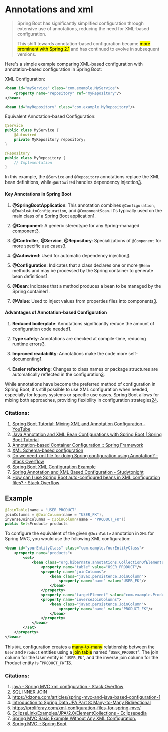 # Annotations and xml

> Spring Boot has significantly simplified configuration through extensive use of annotations, reducing the need for XML-based configuration.
> 
> This shift towards annotation-based configuration became <mark>more prominent with Spring 2.1</mark> and has continued to evolve in subsequent versions.

Here's a simple example comparing XML-based configuration with annotation-based configuration in Spring Boot:

XML Configuration:

```xml
<bean id="myService" class="com.example.MyService">
    <property name="repository" ref="myRepository"/>
</bean>

<bean id="myRepository" class="com.example.MyRepository"/>
```

Equivalent Annotation-based Configuration:

```java
@Service
public class MyService {
    @Autowired
    private MyRepository repository;
}

@Repository
public class MyRepository {
    // Implementation
}
```

In this example, the `@Service` and `@Repository` annotations replace the XML bean definitions, while `@Autowired` handles dependency injection[3](https://docs.spring.io/spring-framework/reference/core/beans/annotation-config.html).

#### Key Annotations in Spring Boot

1. **@SpringBootApplication**: This annotation combines `@Configuration`, `@EnableAutoConfiguration`, and `@ComponentScan`. It's typically used on the main class of a Spring Boot application1.

2. **@Component**: A generic stereotype for any Spring-managed component[3](https://docs.spring.io/spring-framework/reference/core/beans/annotation-config.html).

3. **@Controller**, **@Service**, **@Repository**: Specializations of `@Component` for more specific use cases[3](https://docs.spring.io/spring-framework/reference/core/beans/annotation-config.html).

4. **@Autowired**: Used for automatic dependency injection[3](https://docs.spring.io/spring-framework/reference/core/beans/annotation-config.html).

5. **@Configuration**: Indicates that a class declares one or more `@Bean` methods and may be processed by the Spring container to generate bean definitions1.

6. **@Bean**: Indicates that a method produces a bean to be managed by the Spring container1.

7. **@Value**: Used to inject values from properties files into components[3](https://docs.spring.io/spring-framework/reference/core/beans/annotation-config.html).

#### Advantages of Annotation-based Configuration

1. **Reduced boilerplate**: Annotations significantly reduce the amount of configuration code needed1.

2. **Type safety**: Annotations are checked at compile-time, reducing runtime errors[3](https://docs.spring.io/spring-framework/reference/core/beans/annotation-config.html).

3. **Improved readability**: Annotations make the code more self-documenting1.

4. **Easier refactoring**: Changes to class names or package structures are automatically reflected in the configuration[3](https://docs.spring.io/spring-framework/reference/core/beans/annotation-config.html).

While annotations have become the preferred method of configuration in Spring Boot, it's still possible to use XML configuration when needed, especially for legacy systems or specific use cases. Spring Boot allows for mixing both approaches, providing flexibility in configuration strategies[2](https://www.springboottutorial.com/spring-boot-java-xml-context-configuration)[4](https://docs.spring.io/spring-framework/docs/4.2.x/spring-framework-reference/html/xsd-configuration.html).

### Citations:

1. [Spring Boot Tutorial: Mixing XML and Annotation Configuration - YouTube](https://www.youtube.com/watch?v=6arSdLciC_k)
2. [Java Annotation and XML Bean Configurations with Spring Boot | Spring Boot Tutorial](https://www.springboottutorial.com/spring-boot-java-xml-context-configuration)
3. [Annotation-based Container Configuration :: Spring Framework](https://docs.spring.io/spring-framework/reference/core/beans/annotation-config.html)
4. [XML Schema-based configuration](https://docs.spring.io/spring-framework/docs/4.2.x/spring-framework-reference/html/xsd-configuration.html)
5. [Do we need xml file for doing Spring configuration using Annotation? - Stack Overflow](https://stackoverflow.com/questions/38322967/do-we-need-xml-file-for-doing-spring-configuration-using-annotation)
6. [Spring Boot XML Configuration Example](https://www.javaguides.net/2018/09/spring-boot-xml-configuration-example.html)
7. [Spring Annotation and XML Based Configuration - Studytonight](https://www.studytonight.com/spring-framework/spring-annotation-and-xml-based-configuration)
8. [How can I use Spring Boot auto-configured beans in XML configuration files? - Stack Overflow](https://stackoverflow.com/questions/25495629/how-can-i-use-spring-boot-auto-configured-beans-in-xml-configuration-files)

## Example

```java
@JoinTable(name = "USER_PRODUCT"
joinColumns = @JoinColumn(name = "USER_FK"),
inverseJoinColumns = @JoinColumn(name = "PRODUCT_FK"))
public Set<Product> products
```

To configure the equivalent of the given `@JoinTable` annotation in `XML` for Spring MVC, you would use the following XML configuration:

```xml
<bean id="yourEntityClass" class="com.eample.YourEntityClass">
    <property name="products">
        <set>
            <bean class="org.hibernate.annotations.CollectionOfElements">
                <property name="table" value="USER_PRODUCT"/>
                <property name="joinColumns">
                    <bean class="javax.persistence.JoinColumn">
                        <property name="name" value="USER_FK"/>
                    </bean>
                </property>
                <property name="targetElement" value="com.example.Product"/>
                <property name="inverseJoinColumns">
                    <bean class="javax.persistence.JoinColumn">
                        <property name="name" value="PRODUCT_FK"/>
                    </bean>
                </property>
            </bean>
        </set>
    </property>
</bean>
```

This `XML` configuration creates a <mark>many-to-many</mark> relationship between the `User` and `Product` entities using a <mark>join table</mark> named "`USER_PRODUCT`". The join column for the User entity is "`USER_FK`", and the inverse join column for the Product entity is "`PRODUCT_FK`"[1](https://stackoverflow.com/questions/30454300/spring-mvc-xml-configuration)[3](https://dzone.com/articles/spring-mvc-and-java-based-configuration-1).

### Citations:

1. [java - Spring MVC xml configuration - Stack Overflow](https://stackoverflow.com/questions/30454300/spring-mvc-xml-configuration)
2. [SQL INNER JOIN](https://www.w3schools.com/sql/sql_join_inner.asp)
3. https://dzone.com/articles/spring-mvc-and-java-based-configuration-1
4. [Introduction to Spring Data JPA Part 8: Many-to-Many Bidirectional](https://dzone.com/articles/introduction-to-spring-data-jpa-part-8-many-to-man)
5. https://proliferay.com/xml-configuration-files-for-spring-mvc/
6. [EclipseLink/Examples/JPA/2.0/ElementCollections - Eclipsepedia](https://wiki.eclipse.org/EclipseLink/Examples/JPA/2.0/ElementCollections)
7. [Spring MVC Basic Example Without Any XML Configuration.](https://codedeal.wixsite.com/codedeal/single-post/spring-mvc-basic-example-without-any-xml-configuration)
8. [Spring MVC :: Spring Boot](https://docs.spring.io/spring-boot/how-to/spring-mvc.html)
